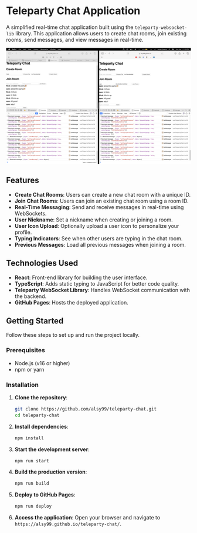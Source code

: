 # Teleparty Chat Application

A simplified real-time chat application built using the `teleparty-websocket-lib` library. This application allows users to create chat rooms, join existing rooms, send messages, and view messages in real-time.

![Demo Screenshot](./screenshot.png) <!-- Add a screenshot if available -->

## Features

-   **Create Chat Rooms**: Users can create a new chat room with a unique ID.
-   **Join Chat Rooms**: Users can join an existing chat room using a room ID.
-   **Real-Time Messaging**: Send and receive messages in real-time using WebSockets.
-   **User Nickname**: Set a nickname when creating or joining a room.
-   **User Icon Upload**: Optionally upload a user icon to personalize your profile.
-   **Typing Indicators**: See when other users are typing in the chat room.
-   **Previous Messages**: Load all previous messages when joining a room.

## Technologies Used

-   **React**: Front-end library for building the user interface.
-   **TypeScript**: Adds static typing to JavaScript for better code quality.
-   **Teleparty WebSocket Library**: Handles WebSocket communication with the backend.
-   **GitHub Pages**: Hosts the deployed application.

## Getting Started

Follow these steps to set up and run the project locally.

### Prerequisites

-   Node.js (v16 or higher)
-   npm or yarn

### Installation

1. **Clone the repository**:

    ```bash
    git clone https://github.com/alsy99/teleparty-chat.git
    cd teleparty-chat
    ```

2. **Install dependencies**:

    ```bash
    npm install
    ```

3. **Start the development server**:

    ```bash
    npm run start
    ```

4. **Build the production version**:

    ```bash
    npm run build
    ```

5. **Deploy to GitHub Pages**:

    ```bash
    npm run deploy
    ```

6. **Access the application**:
   Open your browser and navigate to `https://alsy99.github.io/teleparty-chat/`.
